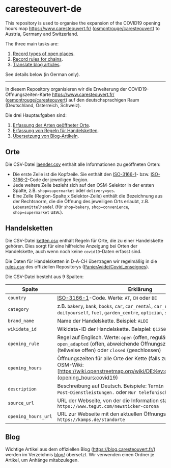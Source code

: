 # caresteouvert-de

This repository is used to organise the expansion of the COVID19 opening hours map https://www.caresteouvert.fr/ ([osmontrouge/caresteouvert](https://github.com/osmontrouge/caresteouvert)) to Austria, Germany and Switzerland.

The three main tasks are:

1. [Record types of open places](#orte).
1. [Record rules for chains](#handelsketten).
1. [Translate blog articles](#blog).

See details below (in German only).

---

In diesem Repository organisieren wir die Erweiterung der COVID19-Öffnungszeiten-Karte https://www.caresteouvert.fr/ ([osmontrouge/caresteouvert](https://github.com/osmontrouge/caresteouvert)) auf den deutschsprachigen Raum (Deutschland, Österreich, Schweiz).

Die drei Hauptaufgaben sind:

1. [Erfassung der Arten geöffneter Orte](#orte).
1. [Erfassung von Regeln für Handelsketten](#handelsketten).
1. [Übersetzung von Blog-Artikeln](#blog).

## Orte

Die CSV-Datei [laender.csv](./laender.csv) enthält alle Informationen zu geöffneten Orten:

* Die erste Zeile ist die Kopfzeile. Sie enthält den [ISO-3166-1](https://de.wikipedia.org/wiki/ISO-3166-1-Kodierliste)- bzw. [ISO-3166-2](https://de.wikipedia.org/wiki/ISO_3166-2)-Code der jeweiligen Region.
* Jede weitere Zeile bezieht sich auf den OSM-Selektor in der ersten Spalte, z.B. `shop=supermarket` oder `delivery=yes`.
* Eine Zelle (Region-Spalte x Selektor-Zeile) enthält die Bezeichnung aus der Rechtsnorm, die die Öffnung des jeweiligen Orts erlaubt, z.B. `Lebensmittelhandel` (für `shop=bakery`, `shop=convenience`, `shop=supermarket` usw.).

## Handelsketten

Die CSV-Datei [ketten.csv](./ketten.csv) enthält Regeln für Orte, die zu einer Handelskette gehören. Dies sorgt für eine hilfreiche Anzeigung bei Orten der Handelskette, auch wenn noch keine `covid19`-Daten erfasst sind.

Die Daten für Handelsketten in D-A-CH übertragen wir regelmäßig in die [rules.csv](https://github.com/PanierAvide/Covid_enseignes/blob/master/rules.csv) des offiziellen Repositorys ([PanierAvide/Covid_enseignes](https://github.com/PanierAvide/Covid_enseignes/)).

Die CSV-Datei besteht aus 9 Spalten:

| Spalte | Erklärung |
|--------|-----------|
| `country` | [ISO-3166-1](https://de.wikipedia.org/wiki/ISO-3166-1-Kodierliste)-Code. Werte: `AT`, `CH` oder `DE` |
| `category` | z.B. `bakery`, `bank`, `books`, `car`, `car_rental`, `car_repair`, `chemist`, `doityourself`, `fuel`, `garden_centre`, `optician`, `stationery`, `supermarket` |
| `brand_name` | Name der Handelskette. Beispiel: `ALDI` |
| `wikidata_id` | Wikidata-ID der Handelskette. Beispiel: `Q125054` für [ALDI](https://www.wikidata.org/wiki/Q125054)
| `opening_rule` | Regel auf Englisch. Werte: `open` (offen, reguläre Öffnungszeiten), `open_adapted` (offen, abweichende Öffnungszeiten), `partial` (teilweise offen) oder `closed` (geschlossen) |
| `opening_hours` | Öffnungszeiten für alle Orte der Kette (falls zutreffend). Format siehe OSM-Wiki: [https://wiki.openstreetmap.org/wiki/DE:Key:opening_hours:covid19](opening_hours:covid19) |
| `description` | Beschreibung auf Deutsch. Beispiele: `Termin erforderlich.`, `Nur Post-Dienstleistungen.` oder `Nur telefonisch.` |
| `source_url` | URL der Webseite, von der die Information stammt. Beispiel: `https://www.tegut.com/newsticker-corona` |
| `opening_hours_url` | URL zur Webseite mit den aktuellen Öffnungszeiten. Beispiel: ` 	https://kamps.de/standorte` |

## Blog

Wichtige Artikel aus dem offiziellen Blog (https://blog.caresteouvert.fr/) werden im Verzeichnis [blog/](./blog) übersetzt. Wir verwenden einen Ordner je Artikel, um Anhänge mitabzulegen.
